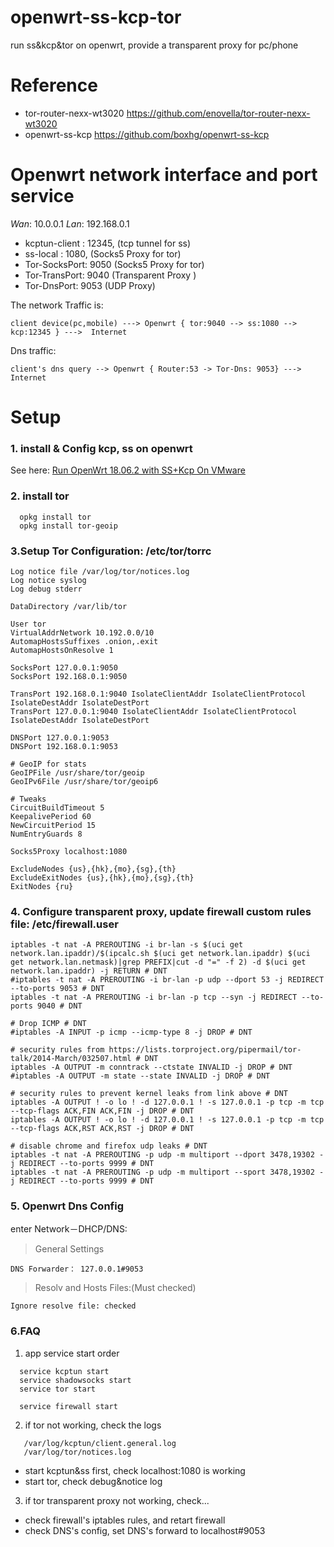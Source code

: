 # openwrt-ss-kcp-tor
run ss&amp;kcp&amp;tor on openwrt, provide a transparent proxy for pc/phone

# Reference 
- tor-router-nexx-wt3020 https://github.com/enovella/tor-router-nexx-wt3020
- openwrt-ss-kcp https://github.com/boxhg/openwrt-ss-kcp

# Openwrt network interface and port service

*Wan*: 10.0.0.1    *Lan*: 192.168.0.1


- kcptun-client : 12345, (tcp tunnel for ss)
- ss-local : 1080, (Socks5 Proxy for tor)
- Tor-SocksPort: 9050  (Socks5 Proxy for tor)
- Tor-TransPort: 9040  (Transparent Proxy )
- Tor-DnsPort: 9053  (UDP Proxy)

  
The network Traffic is:
    
    client device(pc,mobile) ---> Openwrt { tor:9040 --> ss:1080 --> kcp:12345 } --->  Internet

Dns traffic: 
    
    client's dns query --> Openwrt { Router:53 -> Tor-Dns: 9053} --->  Internet

# Setup

### 1. install & Config kcp, ss on openwrt

See here: 
[Run OpenWrt 18.06.2 with SS+Kcp On VMware ](https://github.com/boxhg/openwrt-ss-kcp/blob/master/VMware-Openwrt.18.06.2-x86.md)

### 2. install tor

```
  opkg install tor
  opkg install tor-geoip
```
### 3.Setup Tor Configuration: /etc/tor/torrc

```
Log notice file /var/log/tor/notices.log
Log notice syslog
Log debug stderr

DataDirectory /var/lib/tor

User tor
VirtualAddrNetwork 10.192.0.0/10
AutomapHostsSuffixes .onion,.exit
AutomapHostsOnResolve 1

SocksPort 127.0.0.1:9050
SocksPort 192.168.0.1:9050

TransPort 192.168.0.1:9040 IsolateClientAddr IsolateClientProtocol IsolateDestAddr IsolateDestPort
TransPort 127.0.0.1:9040 IsolateClientAddr IsolateClientProtocol IsolateDestAddr IsolateDestPort

DNSPort 127.0.0.1:9053
DNSPort 192.168.0.1:9053

# GeoIP for stats
GeoIPFile /usr/share/tor/geoip
GeoIPv6File /usr/share/tor/geoip6

# Tweaks
CircuitBuildTimeout 5
KeepalivePeriod 60
NewCircuitPeriod 15
NumEntryGuards 8

Socks5Proxy localhost:1080

ExcludeNodes {us},{hk},{mo},{sg},{th}
ExcludeExitNodes {us},{hk},{mo},{sg},{th}
ExitNodes {ru}

```

### 4. Configure transparent proxy, update firewall custom rules file: /etc/firewall.user
```
iptables -t nat -A PREROUTING -i br-lan -s $(uci get network.lan.ipaddr)/$(ipcalc.sh $(uci get network.lan.ipaddr) $(uci get network.lan.netmask)|grep PREFIX|cut -d "=" -f 2) -d $(uci get network.lan.ipaddr) -j RETURN # DNT
#iptables -t nat -A PREROUTING -i br-lan -p udp --dport 53 -j REDIRECT --to-ports 9053 # DNT
iptables -t nat -A PREROUTING -i br-lan -p tcp --syn -j REDIRECT --to-ports 9040 # DNT

# Drop ICMP # DNT
#iptables -A INPUT -p icmp --icmp-type 8 -j DROP # DNT

# security rules from https://lists.torproject.org/pipermail/tor-talk/2014-March/032507.html # DNT
iptables -A OUTPUT -m conntrack --ctstate INVALID -j DROP # DNT
#iptables -A OUTPUT -m state --state INVALID -j DROP # DNT

# security rules to prevent kernel leaks from link above # DNT
iptables -A OUTPUT ! -o lo ! -d 127.0.0.1 ! -s 127.0.0.1 -p tcp -m tcp --tcp-flags ACK,FIN ACK,FIN -j DROP # DNT
iptables -A OUTPUT ! -o lo ! -d 127.0.0.1 ! -s 127.0.0.1 -p tcp -m tcp --tcp-flags ACK,RST ACK,RST -j DROP # DNT

# disable chrome and firefox udp leaks # DNT
iptables -t nat -A PREROUTING -p udp -m multiport --dport 3478,19302 -j REDIRECT --to-ports 9999 # DNT
iptables -t nat -A PREROUTING -p udp -m multiport --sport 3478,19302 -j REDIRECT --to-ports 9999 # DNT
```

### 5. Openwrt Dns Config 

enter Network－DHCP/DNS:

>General Settings

    DNS Forwarder： 127.0.0.1#9053

>Resolv and Hosts Files:(Must checked)

    Ignore resolve file: checked


### 6.FAQ
1. app service start order
```
  service kcptun start
  service shadowsocks start
  service tor start
 
  service firewall start
```

2. if tor not working, check the logs
```
   /var/log/kcptun/client.general.log
   /var/log/tor/notices.log
```
  - start kcptun&ss first, check localhost:1080 is working
  - start tor, check debug&notice log
  
3. if tor transparent proxy not working, check...
  - check firewall's iptables rules, and retart firewall
  - check DNS's config, set DNS's forward to localhost#9053
